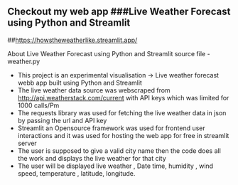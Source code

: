 ## Checkout my web app ###Live Weather Forecast using Python and Streamlit ###
##https://howstheweatherlike.streamlit.app/


About Live Weather Forecast using Python and Streamlit
source file - weather.py
- This project is an experimental visualisation -> Live weather forecast webb app built using Python and Streamlit
- The live weather data source was webscraped from http://api.weatherstack.com/current with API keys which was limited for 1000 calls/Pm
- The requests library was used for fetching the live weather data in json by passing the url and API key
- Streamlit an Opensource framework was used for frontend user interactions and it was used for hosting the web app for free in streamlit 
  server
- The user is supposed to give a valid city name then the code does all the work and displays the live weather for that city
- The user will be displayed live weather , Date time, humidity , wind speed, temperature , latitude, longitude.

